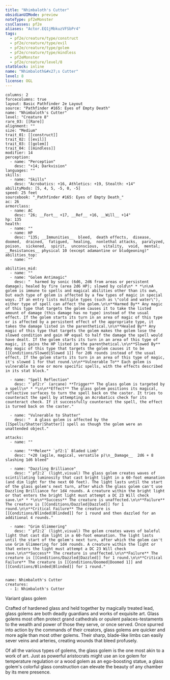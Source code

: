 ```yaml
---
title: "Nhimbaloth's Cutter"
obsidianUIMode: preview
noteType: pf2eMonster
cssClasses: pf2e
aliases: "Actor.EQ1jMbkuzVFSbPr4" 
tags:
  - pf2e/creature/type/construct
  - pf2e/creature/type/evil
  - pf2e/creature/type/golem
  - pf2e/creature/type/mindless
  - pf2eMonster
  - pf2e/creature/level/8
statblock: inline
name: "Nhimbaloth&#x27;s Cutter"
level: 8
license: OGL
---
```


```statblock
columns: 2
forcecolumns: true
layout: Basic Pathfinder 2e Layout
source: "Pathfinder #165: Eyes of Empty Death"
name: "Nhimbaloth's Cutter"
level: "Creature 8"
rare_03: [[Rare]]
alignment: ""
size: "Medium"
trait_01: [[construct]]
trait_02: [[evil]]
trait_03: [[golem]]
trait_04: [[mindless]]
modifier: 14
perception:
  - name: "Perception"
    desc: "+14; Darkvision"
languages: ""
skills:
  - name: "Skills"
    desc: "Acrobatics: +16, Athletics: +19, Stealth: +14"
abilityMods: [5, 4, 5, -5, 0, -5]
speed: 25 feet
sourcebook: "_Pathfinder #165: Eyes of Empty Death_"
ac: 26
armorclass:
  - name: AC
    desc: "26; __Fort__ +17, __Ref__ +16, __Will__ +14"
hp: 135
health:
  - name: ""
  - name: HP
    desc: "135; __Immunities__  bleed,  death effects,  disease,  doomed,  drained,  fatigued,  healing,  nonlethal attacks,  paralyzed,  poison,  sickened,  spirit,  unconscious,  vitality,  void,  mental; __Resistances__ physical 10 (except adamantine or bludgeoning)"
abilities_top:
  - name: ""

abilities_mid:
  - name: ""
  - name: "Golem Antimagic"
    desc: "  harmed by sonic (6d6, 2d6 from areas or persistent damage); healed by fire (area 2d6 HP); slowed by cold\n* * *\n\nA golem is immune to spells and magical abilities other than its own, but each type of golem is affected by a few types of magic in special ways. If an entry lists multiple types (such as \"cold and water\"), either type of spell can affect the golem.\n\n**Harmed By** Any magic of this type that targets the golem causes it to take the listed amount of damage (this damage has no type) instead of the usual effect. If the golem starts its turn in an area of magic of this type or is affected by a persistent effect of the appropriate type, it takes the damage listed in the parenthetical.\n\n**Healed By** Any magic of this type that targets the golem makes the golem lose the slowed condition and gain HP equal to half the damage the spell would have dealt. If the golem starts its turn in an area of this type of magic, it gains the HP listed in the parenthetical.\n\n**Slowed By** Any magic of this type that targets the golem causes it to be [[Conditions/Slowed|Slowed 1]] for 2d6 rounds instead of the usual effect. If the golem starts its turn in an area of this type of magic, it's slowed 1 for that round.\n\n**Vulnerable To** Each golem is vulnerable to one or more specific spells, with the effects described in its stat block."

  - name: "Spell Reflection"
    desc: "`pf2:r` (arcane) **Trigger** The glass golem is targeted by a spell\n* * *\n\n**Effect** The glass golem positions its magical, reflective surfaces to turn the spell back on the caster. It tries to counteract the spell by attempting an Acrobatics check for its counteract check. If it successfully counteract the spell, the effect is turned back on the caster."

  - name: "Vulnerable to Shatter"
    desc: "  A glass golem is affected by the [[Spells/Shatter|Shatter]] spell as though the golem were an unattended object."

attacks:
  - name: ""

  - name: "**Melee** `pf2:1` Bladed Limb"
    desc: "+20 (agile, magical, versatile p)\n__Damage__  2d6 + 8 slashing 1d6 bleed"

  - name: "Dazzling Brilliance"
    desc: "`pf2:2` (light,visual) The glass golem creates waves of scintillating luminosity that cast bright light in a 60-foot emanation (and dim light for the next 60 feet). The light lasts until the start of the glass golem's next turn, after which the glass golem can't use Dazzling Brilliance for 1d4 rounds. A creature within the bright light or that enters the bright light must attempt a DC 23 Will check save.\n* * *\n\n**Success** The creature is unaffected.\n\n**Failure** The creature is [[Conditions/Dazzled|Dazzled]] for 1 round.\n\n**Critical Failure** The creature is [[Conditions/Blinded|Blinded]] for 1 round and then dazzled for an additional 4 rounds."

  - name: "Grim Glimmering"
    desc: "`pf2:2` (light,visual) The golem creates waves of baleful light that cast dim light in a 60-foot emanation. The light lasts until the start of the golem's next turn, after which the golem can't use Grim Glimmering for 1d4 rounds. A creature within the light or that enters the light must attempt a DC 23 Will check save.\n\n**Success** The creature is unaffected.\n\n**Failure** The creature is [[Conditions/Dazzled|Dazzled]] for 1 round.\n\n**Critical Failure** The creature is [[Conditions/Doomed|Doomed 1]] and [[Conditions/Blinded|Blinded]] for 1 round."
 
```

```encounter-table
name: Nhimbaloth's Cutter
creatures:
  - 1: Nhimbaloth's Cutter
```


Variant glass golem

Crafted of hardened glass and held together by magically treated lead, glass golems are both deadly guardians and works of exquisite art. Glass golems most often protect grand cathedrals or opulent palaces-testaments to the wealth and power of those they serve, or once served. Once spurred into action by the commands of their creators, glass golems are quicker and more agile than most other golems. Their sharp, blade-like limbs can easily sever veins and arteries, creating wounds that bleed profusely.

Of all the various types of golems, the glass golem is the one most akin to a work of art. Just as powerful aristocrats might use an ice golem for temperature regulation or a wood golem as an ego-boosting statue, a glass golem's colorful glass construction can elevate the beauty of any chamber by its mere presence.
